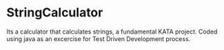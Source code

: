 # StringCalculator
Its a calculator that calculates strings, a fundamental KATA project.
Coded using java as an excercise for Test Driven Development process.
